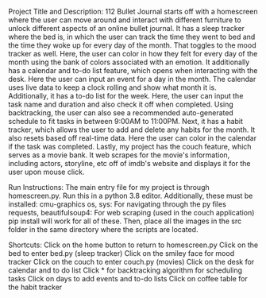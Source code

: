 Project Title and Description:
112 Bullet Journal starts off with a homescreen where the user can move around and interact with different furniture to unlock different aspects of an online bullet journal.
It has a sleep tracker where the bed is, in which the user can track the time they went to bed and the time they woke up for every day of the month. That toggles to the mood tracker
as well. Here, the user can color in how they felt for every day of the month using the bank of colors associated with an emotion. 
It additionally has a calendar and to-do list feature, which opens when interacting with the desk. Here the user can input an event for a day in the month. The calendar uses live data to keep
a clock rolling and show what month it is. Additionally, it has a to-do list for the week. Here, the user can input the task name and duration and also check it off when
completed. Using backtracking, the user can also see a recommended auto-generated schedule to fit tasks in between 9:00AM to 11:00PM. Next, it has a habit tracker, which allows the user
to add and delete any habits for the month. It also resets based off real-time data. Here the user can color in the calendar if the task was completed. Lastly, my project has the couch feature,
which serves as a movie bank. It web scrapes for the movie's information, including actors, storyline, etc off of imdb's website and displays it for the user upon mouse click. 

Run Instructions:
The main entry file for my project is through homescreen.py. Run this in a python 3.8 editor. Additionally, these must be installed:
  cmu-graphics
  os, sys: For navigating through the py files
  requests, beautifulsoup4: For web scraping (used in the couch application)
pip install will work for all of these.
Then, place all the images in the src folder in the same directory where the scripts are located.

Shortcuts:
Click on the home button to return to homescreen.py
Click on the bed to enter bed.py (sleep tracker)
  Click on the smiley face for mood tracker
Click on the couch to enter couch.py (movies)
Click on the desk for calendar and to do list
  Click * for backtracking algorithm for scheduling tasks
  Click on days to add events and to-do lists
Click on coffee table for the habit tracker
